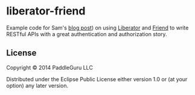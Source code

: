 # liberator-friend

Example code for Sam's [blog post](http://sritchie.github.io/2014/01/17/api-authentication-with-liberator-and-friend/)) on using [Liberator](https://github.com/clojure-liberator/liberator) and [Friend](https://github.com/cemerick/friend) to write RESTful APIs with a great authentication and authorization story.

## License

Copyright © 2014 PaddleGuru LLC

Distributed under the Eclipse Public License either version 1.0 or (at
your option) any later version.
